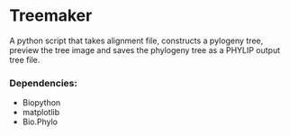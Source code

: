 # Treemaker
A python script that takes alignment file, constructs a pylogeny tree, preview the tree image and saves the phylogeny tree as a PHYLIP output tree file.

### Dependencies:
* Biopython
* matplotlib
* Bio.Phylo


